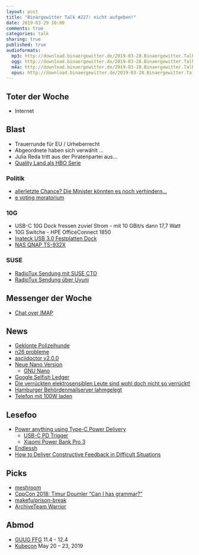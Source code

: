 ```yaml
---
layout: post
title: "Binärgewitter Talk #227: nicht aufgeben!"
date: 2019-03-29 10:00
comments: true
categories: talk
sharing: true
published: true
audioformats:
  mp3: http://download.binaergewitter.de/2019-03-28.Binaergewitter.Talk.227.mp3
  ogg: http://download.binaergewitter.de/2019-03-28.Binaergewitter.Talk.227.ogg
  m4a: http://download.binaergewitter.de/2019-03-28.Binaergewitter.Talk.227.m4a
  opus: http://download.binaergewitter.de/2019-03-28.Binaergewitter.Talk.227.opus
---
```

## Toter der Woche
- Internet

## Blast

- Trauerrunde für EU / Urheberrecht
- Abgeordnete haben sich verwählt ...
- Julia Reda tritt aus der Piratenpartei aus...
- [Quality Land als HBO Serie](http://www.dnn.de/Nachrichten/Medien/HBO-verfilmt-Marc-Uwe-Klings-QualityLand-als-Serie)

### Politik
- [allerletzte Chance? Die Minister könnten es noch verhindern...](https://twitter.com/Senficon/status/1110527108349087744)
- [e voting moratorium](https://e-voting-moratorium.ch/bogen-download/)


### 10G
- USB-C 10G Dock fressen zuviel Strom - mit 10 GBit/s dann 17,7 Watt
- 10G Switche - HPE OfficeConnect 1850
- [Inateck USB 3.0 Festplatten Dock](https://amzn.to/2CE7cft)
- [NAS QNAP TS-932X](https://amzn.to/2CEJ4sT)

### SUSE
- [RadioTux Sendung mit SUSE CTO](https://www.radiotux.de/index.php?/archives/8046-RadioTux-Sendung-November-2018.html)
- [RadioTux Sendung über Uyuni](https://www.radiotux.de/index.php?/archives/8044-RadioTux-Sendung-September-2018.html)

## Messenger der Woche

- [Chat over IMAP](https://www.heise.de/newsticker/meldung/Chatten-per-Mail-Open-Source-Veteranen-wollen-WhatsApp-Konkurrenz-machen-4351631.html)


## News
- [Geklonte Polizeihunde](https://science.slashdot.org/story/19/03/25/1435223/china-says-it-cloned-a-police-dog-to-speed-up-training)
- [n26 probleme](https://www.gruenderszene.de/fintech/n26-axel-seitz-phishing)
- [asciidoctor v2.0.0](https://github.com/asciidoctor/asciidoctor/releases/tag/v2.0.0)
- [Neue Nano Version](https://www.pro-linux.de/news/1/26897/gnu-nano-40-mit-zahlreichen-neuerungen.html)
  * [GNU Nano](https://www.nano-editor.org/news.php)
- [Google Selfish Ledger](https://www.theverge.com/2018/5/17/17344250/google-x-selfish-ledger-video-data-privacy)
- [Die verrückten elektrosensiblen Leute sind wohl doch nicht so verrückt!](
https://thenextweb.com/syndication/2019/03/27/research-humans-can-sense-the-earths-magnetic-fields-just-like-bees/)
- [Hamburger Behördenmailserver lahmgelegt](https://www.golem.de/news/hamburg-e-mail-an-65-000-angestellte-ueberlastet-behoerdenserver-1903-140309.html)
- [Telefon mit 100W laden](https://arstechnica.com/gadgets/2019/03/xiaomi-teases-worlds-fastest-charging-smartphone-with-100w-quick-charge/)


## Lesefoo
- [Power anything using Type-C Power Delivery](https://sites.google.com/a/cohberg.com/default/home/daily-postings/poweranythingusingtypec)
  * [USB-C PD Trigger](https://de.aliexpress.com/item/Typ-C-USB-C-PD2-0-PD3-0-ZU-DC-USB-decoy-QC-schnelle-ladung-trigger/1000007182093.html)
  * [Xiaomi Power Bank Pro 3](https://de.aliexpress.com/item/2019-neue-20000-mAh-Mi-Power-Bank-3-Pro-Edition-USB-USB-C-Zwei-weg-schnelle/32968105511.html)
- [Endlessh](https://nullprogram.com/blog/2019/03/22/)
- [How to Deliver Constructive Feedback in Difficult Situations](https://medium.dave-bailey.com/the-essential-guide-to-difficult-conversations-41f736e63ccf)


## Picks
- [meshroom](https://alicevision.github.io/#meshroom)
- [CppCon 2018: Timur Doumler “Can I has grammar?”](https://www.youtube.com/watch?v=tsG95Y-C14k)
- [makefu/prison-break](https://github.com/makefu/prison-break)
- [ArchiveTeam Warrior](https://www.archiveteam.org/index.php?title=ArchiveTeam_Warrior)

## Abmod
- [GUUG FFG](https://ffg.guug.de/) 11.4 - 12.4
- [Kubecon](https://events.linuxfoundation.org/events/kubecon-cloudnativecon-europe-2019/schedule/) May 20 – 23, 2019

